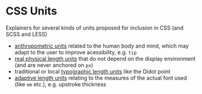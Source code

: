 CSS Units
=========

Explainers for several kinds of units proposed for inclusion in CSS (and SCSS and LESS)

- [anthropometric units](explainers/human.md) related to the human body and mind, which may adapt to the user to improve acessibility, e.g. `tip`
- [real physical length units](explainer/physical.md) that do not depend on the display environment (and are never anchored on `px`)
- traditional or local [typographic length units](explainer/traditional.md) like the Didot point
- [adaptive length units](explainer/font.md) relating to the measures of the actual font used (like `em`  etc.), e.g. upstroke thickness
